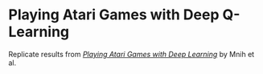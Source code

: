 # Playing Atari Games with Deep Q-Learning

Replicate results from [*Playing Atari Games with Deep Learning*](https://www.cs.toronto.edu/~vmnih/docs/dqn.pdf)  by Mnih et al. 